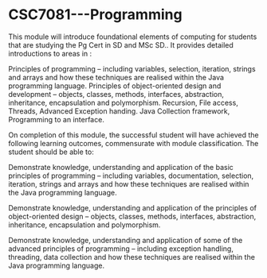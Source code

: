 # CSC7081---Programming

This module will introduce foundational elements of computing for students that are studying the Pg Cert in SD and MSc SD..  It provides detailed introductions to areas in :

Principles of programming – including variables, selection, iteration, strings and arrays and how these techniques are realised within the Java programming language.
Principles of object-oriented design and development – objects, classes, methods, interfaces, abstraction, inheritance, encapsulation and polymorphism.
Recursion, File access, Threads, Advanced Exception handing. Java Collection framework, Programming to an interface.

On completion of this module, the successful student will have achieved the following learning outcomes, commensurate with module classification.  The student should be able to:

Demonstrate knowledge, understanding and application of the basic principles of programming – including variables, documentation, selection, iteration, strings and arrays and how these techniques are realised within the Java programming language.

Demonstrate knowledge, understanding and application of the principles of object-oriented design – objects, classes, methods, interfaces, abstraction, inheritance, encapsulation and polymorphism.

Demonstrate knowledge, understanding and application of some of the advanced principles of programming – including exception handling, threading, data collection and how these techniques are realised within the Java programming language.
